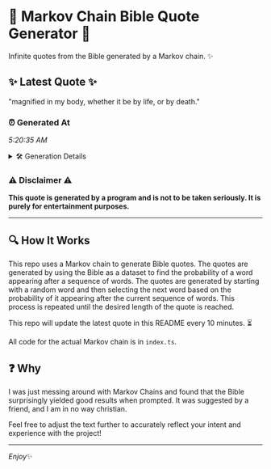 # 📖 Markov Chain Bible Quote Generator 📖

Infinite quotes from the Bible generated by a Markov chain. ✨

## ✨ Latest Quote ✨
"magnified in my body, whether it be by life, or by death."

### ⏰ Generated At
*5:20:35 AM*

<details>
    <summary>🛠️ Generation Details</summary>
    <p>
        <strong>🌱 Seed:</strong> magnified<br>
        <strong>🔄 Iterations:</strong> 11<br>
        <strong>📜 Context History:</strong><br>[ magnified ]: in<br>[ magnified, in ]: my<br>[ magnified, in, my ]: body,<br>[ magnified, in, my, body, ]: whether<br>[ magnified, in, my, body,, whether ]: it<br>[ magnified, in, my, body,, whether, it ]: be<br>[ in, my, body,, whether, it, be ]: by<br>[ my, body,, whether, it, be, by ]: life,<br>[ body,, whether, it, be, by, life, ]: or<br>[ whether, it, be, by, life,, or ]: by<br>[ it, be, by, life,, or, by ]: death.<br>
    </p>
</details>

### ⚠️ Disclaimer ⚠️
**This quote is generated by a program and is not to be taken seriously. It is purely for entertainment purposes.**

---

## 🔍 How It Works

This repo uses a Markov chain to generate Bible quotes. The quotes are generated by using the Bible as a dataset to find the probability of a word appearing after a sequence of words. The quotes are generated by starting with a random word and then selecting the next word based on the probability of it appearing after the current sequence of words. This process is repeated until the desired length of the quote is reached.

This repo will update the latest quote in this README every 10 minutes. ⏳

All code for the actual Markov chain is in `index.ts`.

## ❓ Why

I was just messing around with Markov Chains and found that the Bible surprisingly yielded good results when prompted. 
It was suggested by a friend, and I am in no way christian.

Feel free to adjust the text further to accurately reflect your intent and experience with the project!

---

*Enjoy*✨
